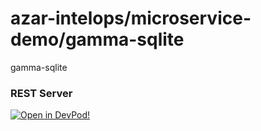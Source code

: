 # azar-intelops/microservice-demo/gamma-sqlite
gamma-sqlite


### REST Server





    



[![Open in DevPod!](https://devpod.sh/assets/open-in-devpod.svg)](https://devpod.sh/open#https://github.com/azar-intelops/microservice-demo/gamma-sqlite)
